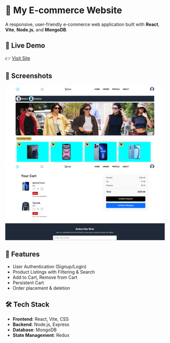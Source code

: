 # 🛒 My E-commerce Website

A responsive, user-friendly e-commerce web application built with **React**, **Vite**, **Node.js**, and **MongoDB**.

## 🚀 Live Demo
👉 [Visit Site](https://ecommerce-mern-app-alpha.vercel.app)

## 📸 Screenshots
![Home Page](./Frontend/src/assets/projectSS.png)
![Cart Page](./Frontend/src/assets/projectSS2.png)

## 🔧 Features

- User Authentication (Signup/Login)
- Product Listings with Filtering & Search
- Add to Cart, Remove from Cart
- Persistent Cart 
- Order placement & deletion


## 🛠 Tech Stack

- **Frontend**: React, Vite, CSS
- **Backend**: Node.js, Express
- **Database**: MongoDB
- **State Management**: Redux 



